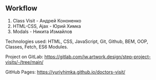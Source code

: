 ## Workflow

1. Class Visit - Андрей Кононенко
2. HTML-CSS, Ajax - Юрий Химка
3. Modals - Никита Измайлов

Technologies used: HTML, CSS, JavaScript, Git, Github, BEM, OOP, Classes, Fetch, ES6 Modules.

Project on GitLab: https://gitlab.com/jw.artwork.design/step-project-visits/-/tree/main/

GitHub Pages: https://yuriyhimka.github.io/doctors-visit/